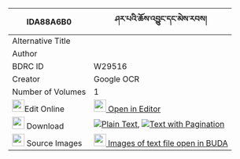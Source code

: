 |IDA88A6B0|ཤར་པའི་ཆོས་འབྱུང་དང་མེས་རབས། 
| --- | --- 
|Alternative Title |
|Author | 
|BDRC ID | W29516
|Creator | Google OCR
|Number of Volumes| 1
|<img width="25" src="https://img.icons8.com/color/25/000000/edit-property.png">Edit Online| [<img width="25" src="https://avatars.githubusercontent.com/u/45091458?s=200&v=4"> Open in Editor](http://editor.openpecha.org/IDA88A6B0)
|<img width="25" src="https://img.icons8.com/fluent/48/000000/download-2.png"/>  Download | [![](https://img.icons8.com/color/20/000000/txt.png)Plain Text](https://github.com/Openpecha/IDA88A6B0/releases/download/v1/sharpa_i_chojung_dang_merab_plain_IDA88A6B0.zip), [![](https://img.icons8.com/color/20/000000/txt.png)Text with Pagination](https://github.com/Openpecha/IDA88A6B0/releases/download/v1/sharpa_i_chojung_dang_merab_pages_IDA88A6B0.zip)
|<img width="25" src="https://img.icons8.com/plasticine/100/000000/pictures-folder.png"/>  Source Images | [<img width="25" src="https://library.bdrc.io/icons/BUDA-small.svg"> Images of text file open in BUDA](https://library.bdrc.io/show/bdr:W29516)